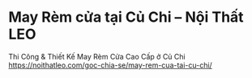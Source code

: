 # May Rèm cửa tại Củ Chi – Nội Thất LEO

Thi Công &amp; Thiết Kế May Rèm Cửa Cao Cấp ở Củ Chi   https://noithatleo.com/goc-chia-se/may-rem-cua-tai-cu-chi/
